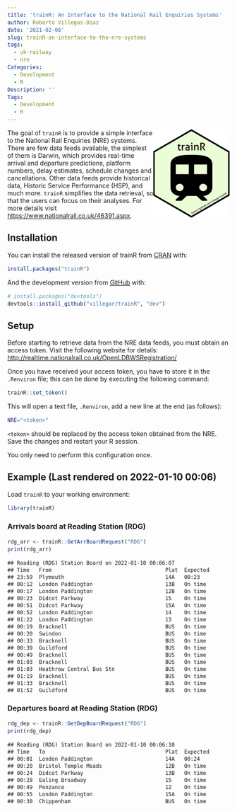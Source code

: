 ```yaml
---
title: 'trainR: An Interface to the National Rail Enquiries Systems'
author: Roberto Villegas-Diaz
date: '2021-02-08'
slug: trainR-an-interface-to-the-nre-systems
tags:
  - uk-railway
  - nre
Categories:
  - Development
  - R
Description: ''
Tags:
  - Development
  - R
---
```


<img src="https://raw.githubusercontent.com/villegar/trainR/main/inst/images/logo.png" alt="logo" align="right" height=200px/>

The goal of `trainR` is to provide a simple interface to the 
National Rail Enquiries (NRE) systems. There are few data feeds 
available, the simplest of them is Darwin, which provides real-time 
arrival and departure predictions, platform numbers, delay estimates, 
schedule changes and cancellations. Other data feeds provide historical 
data, Historic Service Performance (HSP), and much more. `trainR` 
simplifies the data retrieval, so that the users can focus on their 
analyses. For more details visit 
https://www.nationalrail.co.uk/46391.aspx.

## Installation

You can install the released version of trainR from [CRAN](https://CRAN.R-project.org) with:

``` r
install.packages("trainR")
```

And the development version from [GitHub](https://github.com/) with:

``` r
# install.packages("devtools")
devtools::install_github("villegar/trainR", "dev")
```

## Setup
Before starting to retrieve data from the NRE data feeds, you must obtain an access token. 
Visit the following website for details: http://realtime.nationalrail.co.uk/OpenLDBWSRegistration/

Once you have received your access token, you have to store it in the `.Renviron` file; this can be 
done by executing the following command:


```r
trainR::set_token()
```

This will open a text file, `.Renviron`, add a new line at the end (as follows):

```bash
NRE="<token>"
```

`<token>` should be replaced by the access token obtained from the NRE. Save the changes and restart 
your R session.

You only need to perform this configuration once.

## Example (Last rendered on 2022-01-10 00:06)

Load `trainR` to your working environment:

```r
library(trainR)
```

### Arrivals board at Reading Station (RDG)


```r
rdg_arr <- trainR::GetArrBoardRequest("RDG")
print(rdg_arr)
```

```
## Reading (RDG) Station Board on 2022-01-10 00:06:07
## Time   From                                    Plat  Expected
## 23:59  Plymouth                                14A   00:23
## 00:12  London Paddington                       13B   On time
## 00:17  London Paddington                       12B   On time
## 00:23  Didcot Parkway                          15    On time
## 00:51  Didcot Parkway                          15A   On time
## 00:52  London Paddington                       14    On time
## 01:22  London Paddington                       13    On time
## 00:19  Bracknell                               BUS   On time
## 00:20  Swindon                                 BUS   On time
## 00:33  Bracknell                               BUS   On time
## 00:39  Guildford                               BUS   On time
## 00:49  Bracknell                               BUS   On time
## 01:03  Bracknell                               BUS   On time
## 01:03  Heathrow Central Bus Stn                BUS   On time
## 01:19  Bracknell                               BUS   On time
## 01:33  Bracknell                               BUS   On time
## 01:52  Guildford                               BUS   On time
```

### Departures board at Reading Station (RDG)


```r
rdg_dep <- trainR::GetDepBoardRequest("RDG")
print(rdg_dep)
```

```
## Reading (RDG) Station Board on 2022-01-10 00:06:10
## Time   To                                      Plat  Expected
## 00:01  London Paddington                       14A   00:24
## 00:20  Bristol Temple Meads                    12B   On time
## 00:24  Didcot Parkway                          13B   On time
## 00:28  Ealing Broadway                         15    On time
## 00:49  Penzance                                12    On time
## 00:55  London Paddington                       15A   On time
## 00:30  Chippenham                              BUS   On time
```
